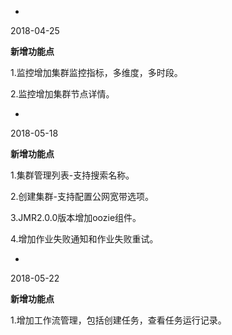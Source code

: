 * 
2018-04-25

**新增功能点**

1.监控增加集群监控指标，多维度，多时段。

2.监控增加集群节点详情。

* 
2018-05-18

**新增功能点**

1.集群管理列表-支持搜索名称。

2.创建集群-支持配置公网宽带选项。

3.JMR2.0.0版本增加oozie组件。

4.增加作业失败通知和作业失败重试。

* 
2018-05-22

**新增功能点**

1.增加工作流管理，包括创建任务，查看任务运行记录。